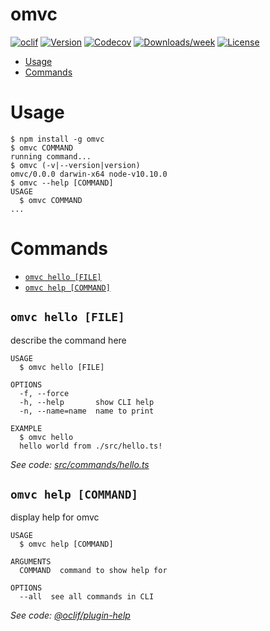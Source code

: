 omvc
====



[![oclif](https://img.shields.io/badge/cli-oclif-brightgreen.svg)](https://oclif.io)
[![Version](https://img.shields.io/npm/v/omvc.svg)](https://npmjs.org/package/omvc)
[![Codecov](https://codecov.io/gh/oclif/mvc/branch/master/graph/badge.svg)](https://codecov.io/gh/oclif/mvc)
[![Downloads/week](https://img.shields.io/npm/dw/omvc.svg)](https://npmjs.org/package/omvc)
[![License](https://img.shields.io/npm/l/omvc.svg)](https://github.com/oclif/mvc/blob/master/package.json)

<!-- toc -->
* [Usage](#usage)
* [Commands](#commands)
<!-- tocstop -->
# Usage
<!-- usage -->
```sh-session
$ npm install -g omvc
$ omvc COMMAND
running command...
$ omvc (-v|--version|version)
omvc/0.0.0 darwin-x64 node-v10.10.0
$ omvc --help [COMMAND]
USAGE
  $ omvc COMMAND
...
```
<!-- usagestop -->
# Commands
<!-- commands -->
* [`omvc hello [FILE]`](#omvc-hello-file)
* [`omvc help [COMMAND]`](#omvc-help-command)

## `omvc hello [FILE]`

describe the command here

```
USAGE
  $ omvc hello [FILE]

OPTIONS
  -f, --force
  -h, --help       show CLI help
  -n, --name=name  name to print

EXAMPLE
  $ omvc hello
  hello world from ./src/hello.ts!
```

_See code: [src/commands/hello.ts](https://github.com/oclif/mvc/blob/v0.0.0/src/commands/hello.ts)_

## `omvc help [COMMAND]`

display help for omvc

```
USAGE
  $ omvc help [COMMAND]

ARGUMENTS
  COMMAND  command to show help for

OPTIONS
  --all  see all commands in CLI
```

_See code: [@oclif/plugin-help](https://github.com/oclif/plugin-help/blob/v2.1.2/src/commands/help.ts)_
<!-- commandsstop -->
